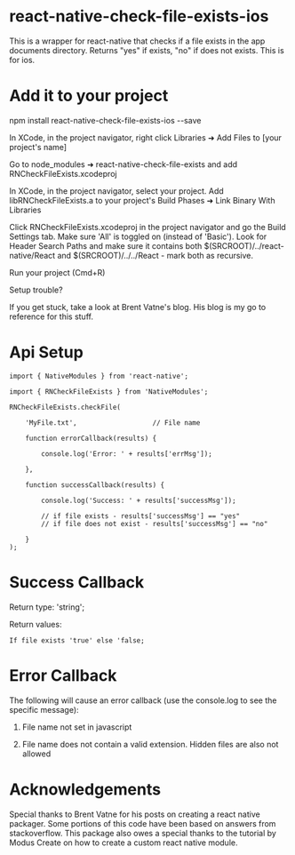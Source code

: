 # react-native-check-file-exists-ios

This is a wrapper for react-native that checks if a file exists in the app documents directory. Returns "yes" if exists, "no" if does not exists. This is for ios.

# Add it to your project

npm install react-native-check-file-exists-ios --save

In XCode, in the project navigator, right click Libraries ➜ Add Files to [your project's name]

Go to node_modules ➜ react-native-check-file-exists and add RNCheckFileExists.xcodeproj

In XCode, in the project navigator, select your project. Add libRNCheckFileExists.a to your project's Build Phases ➜ Link Binary With Libraries

Click RNCheckFileExists.xcodeproj in the project navigator and go the Build Settings tab. Make sure 'All' is toggled on (instead of 'Basic'). Look for Header Search Paths and make sure it contains both $(SRCROOT)/../react-native/React and $(SRCROOT)/../../React - mark both as recursive.

Run your project (Cmd+R)

Setup trouble?

If you get stuck, take a look at Brent Vatne's blog. His blog is my go to reference for this stuff.

# Api Setup

    import { NativeModules } from 'react-native';

    import { RNCheckFileExists } from 'NativeModules';

    RNCheckFileExists.checkFile(

        'MyFile.txt',                   // File name

        function errorCallback(results) {

            console.log('Error: ' + results['errMsg']);

        },

        function successCallback(results) {

            console.log('Success: ' + results['successMsg']);

            // if file exists - results['successMsg'] == "yes"
            // if file does not exist - results['successMsg'] == "no"

        }
    );
    
# Success Callback 

Return type: 'string';
    
Return values:
    
    If file exists 'true' else 'false;

# Error Callback

The following will cause an error callback (use the console.log to see the specific message):

1) File name not set in javascript

2) File name does not contain a valid extension. Hidden files are also not allowed

# Acknowledgements

Special thanks to Brent Vatne for his posts on creating a react native packager. Some portions of this code have been based on answers from stackoverflow. This package also owes a special thanks to the tutorial by Modus Create on how to create a custom react native module.
